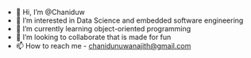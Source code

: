 - 👋 Hi, I’m @Chaniduw
- 👀 I’m interested in Data Science and embedded software engineering
- 🌱 I’m currently learning object-oriented programming
- 💞️ I’m looking to collaborate that is made for fun
- 📫 How to reach me - chanidunuwanajith@gmail.com

<!---
Chaniduw/Chaniduw is a ✨ special ✨ repository because its `README.md` (this file) appears on your GitHub profile.
You can click the Preview link to take a look at your changes.
--->
